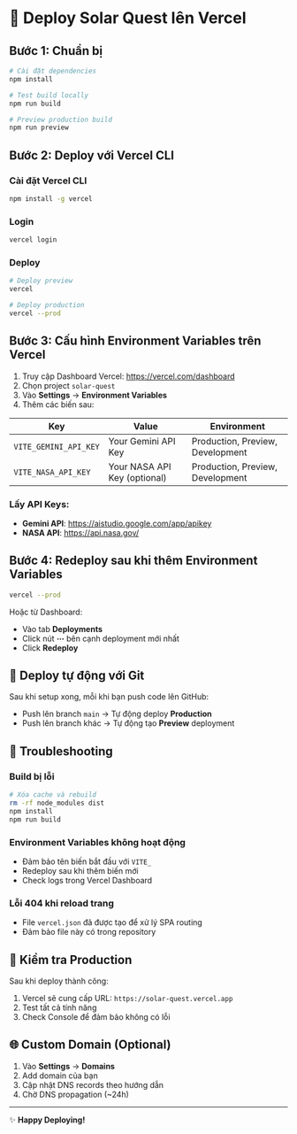 # 🚀 Deploy Solar Quest lên Vercel

## Bước 1: Chuẩn bị

```bash
# Cài đặt dependencies
npm install

# Test build locally
npm run build

# Preview production build
npm run preview
```

## Bước 2: Deploy với Vercel CLI

### Cài đặt Vercel CLI
```bash
npm install -g vercel
```

### Login
```bash
vercel login
```

### Deploy
```bash
# Deploy preview
vercel

# Deploy production
vercel --prod
```

## Bước 3: Cấu hình Environment Variables trên Vercel

1. Truy cập Dashboard Vercel: https://vercel.com/dashboard
2. Chọn project `solar-quest`
3. Vào **Settings** → **Environment Variables**
4. Thêm các biến sau:

| Key | Value | Environment |
|-----|-------|-------------|
| `VITE_GEMINI_API_KEY` | Your Gemini API Key | Production, Preview, Development |
| `VITE_NASA_API_KEY` | Your NASA API Key (optional) | Production, Preview, Development |

### Lấy API Keys:
- **Gemini API**: https://aistudio.google.com/app/apikey
- **NASA API**: https://api.nasa.gov/

## Bước 4: Redeploy sau khi thêm Environment Variables

```bash
vercel --prod
```

Hoặc từ Dashboard:
- Vào tab **Deployments**
- Click nút **⋯** bên cạnh deployment mới nhất
- Click **Redeploy**

## 🎯 Deploy tự động với Git

Sau khi setup xong, mỗi khi bạn push code lên GitHub:
- Push lên branch `main` → Tự động deploy **Production**
- Push lên branch khác → Tự động tạo **Preview** deployment

## 🔧 Troubleshooting

### Build bị lỗi
```bash
# Xóa cache và rebuild
rm -rf node_modules dist
npm install
npm run build
```

### Environment Variables không hoạt động
- Đảm bảo tên biến bắt đầu với `VITE_`
- Redeploy sau khi thêm biến mới
- Check logs trong Vercel Dashboard

### Lỗi 404 khi reload trang
- File `vercel.json` đã được tạo để xử lý SPA routing
- Đảm bảo file này có trong repository

## 📱 Kiểm tra Production

Sau khi deploy thành công:
1. Vercel sẽ cung cấp URL: `https://solar-quest.vercel.app`
2. Test tất cả tính năng
3. Check Console để đảm bảo không có lỗi

## 🌐 Custom Domain (Optional)

1. Vào **Settings** → **Domains**
2. Add domain của bạn
3. Cập nhật DNS records theo hướng dẫn
4. Chờ DNS propagation (~24h)

---

✨ **Happy Deploying!**
